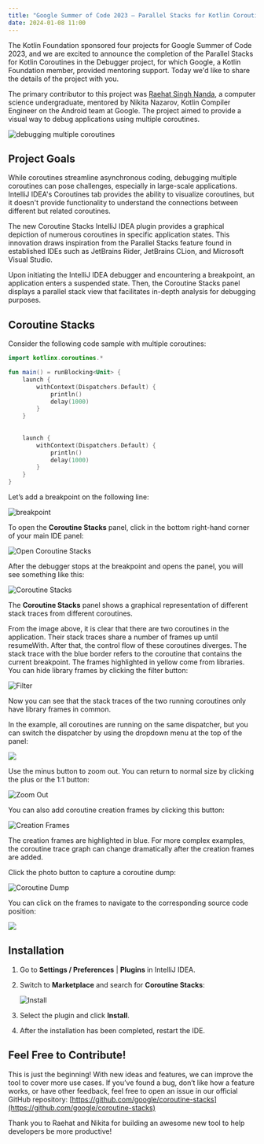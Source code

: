 ```yaml
---
title: "Google Summer of Code 2023 – Parallel Stacks for Kotlin Coroutines in the Debugger"
date: 2024-01-08 11:00
---
```


The Kotlin Foundation sponsored four projects for Google Summer of Code 2023, and we are excited to announce the completion of the Parallel Stacks for Kotlin Coroutines in the Debugger project, for which Google, a Kotlin Foundation member, provided mentoring support. Today we'd like to share the details of the project with you.

The primary contributor to this project was [Raehat Singh Nanda](https://www.linkedin.com/in/raehat-singh-nanda-b29085201/), a computer science undergraduate, mentored by Nikita Nazarov, Kotlin Compiler Engineer on the Android team at Google. The project aimed to provide a visual way to debug applications using multiple coroutines.

![debugging multiple coroutines](image6.png)

## Project Goals

While coroutines streamline asynchronous coding, debugging multiple coroutines can pose challenges, especially in large-scale applications. IntelliJ IDEA's Coroutines tab provides the ability to visualize coroutines, but it doesn't provide functionality to understand the connections between different but related coroutines.

The new Coroutine Stacks IntelliJ IDEA plugin provides a graphical depiction of numerous coroutines in specific application states. This innovation draws inspiration from the Parallel Stacks feature found in established IDEs such as JetBrains Rider, JetBrains CLion, and Microsoft Visual Studio.

Upon initiating the IntelliJ IDEA debugger and encountering a breakpoint, an application enters a suspended state. Then, the Coroutine Stacks panel displays a parallel stack view that facilitates in-depth analysis for debugging purposes.

## Coroutine Stacks

Consider the following code sample with multiple coroutines:

```kotlin
import kotlinx.coroutines.*

fun main() = runBlocking<Unit> {
    launch {
        withContext(Dispatchers.Default) {
            println()
            delay(1000)
        }
    }
    
    
    launch {
        withContext(Dispatchers.Default) {
            println()
            delay(1000)
        }
    }
}
```

Let’s add a breakpoint on the following line:

![breakpoint](image7.png)

To open the **Coroutine Stacks** panel, click in the bottom right-hand corner of your main IDE panel:

![Open Coroutine Stacks](image5.png)

After the debugger stops at the breakpoint and opens the panel, you will see something like this:

![Coroutine Stacks](image3.png)

The **Coroutine Stacks** panel shows a graphical representation of different stack traces from different coroutines.

From the image above, it is clear that there are two coroutines in the application. Their stack traces share a number of frames up until resumeWith. After that, the control flow of these coroutines diverges. The stack trace with the blue border refers to the coroutine that contains the current breakpoint. The frames highlighted in yellow come from libraries. You can hide library frames by clicking the filter button:

![Filter](image8.png)

Now you can see that the stack traces of the two running coroutines only have library frames in common.

In the example, all coroutines are running on the same dispatcher, but you can switch the dispatcher by using the dropdown menu at the top of the panel:

![](image2.png)

Use the minus button to zoom out. You can return to normal size by clicking the plus or the 1:1 button:

![Zoom Out](image10.png)

You can also add coroutine creation frames by clicking this button:

![Creation Frames](image1.png)

The creation frames are highlighted in blue. For more complex examples, the coroutine trace graph can change dramatically after the creation frames are added.

Click the photo button to capture a coroutine dump:

![Coroutine Dump](image11.png)

You can click on the frames to navigate to the corresponding source code position:

![](image9.png)

## Installation

1. Go to **Settings / Preferences** | **Plugins** in IntelliJ IDEA.
2. Switch to **Marketplace** and search for **Coroutine Stacks**:

   ![Install](image4.png)
   
3. Select the plugin and click **Install**.
4. After the installation has been completed, restart the IDE.

## Feel Free to Contribute!

This is just the beginning! With new ideas and features, we can improve the tool to cover more use cases. If you’ve found a bug, don’t like how a feature works, or have other feedback, feel free to open an issue in our official GitHub repository: [https://github.com/google/coroutine-stacks](https://github.com/google/coroutine-stacks)

Thank you to Raehat and Nikita for building an awesome new tool to help developers be more productive!
